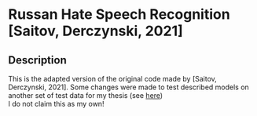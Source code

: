 # Russan Hate Speech Recognition \[Saitov, Derczynski, 2021]

## Description
This is the adapted version of the original code made by \[Saitov, Derczynski, 2021]. Some changes were made to test described models on another set of test data for my thesis (see [here](https://github.com/alla-g/toxicity-detection-thesis))  
I do not claim this as my own!
